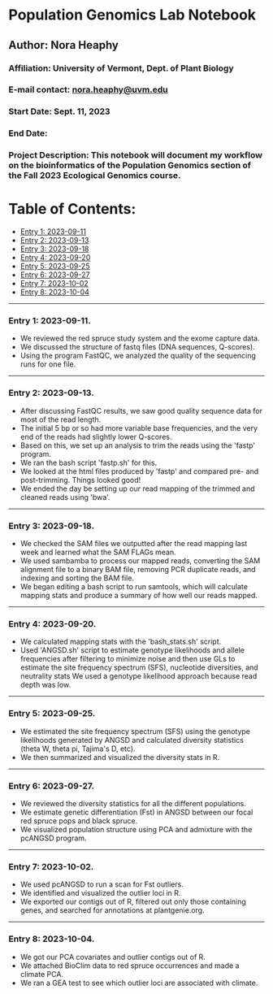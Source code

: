 # Population Genomics Lab Notebook

## Author: Nora Heaphy

### Affiliation: University of Vermont, Dept. of Plant Biology

### E-mail contact: [nora.heaphy\@uvm.edu](mailto:nora.heaphy@uvm.edu)

### Start Date: Sept. 11, 2023

### End Date:

### Project Description: This notebook will document my workflow on the bioinformatics of the Population Genomics section of the Fall 2023 Ecological Genomics course.

# Table of Contents:

-   [Entry 1: 2023-09-11](#id-section1)
-   [Entry 2: 2023-09-13](#id-section2)
-   [Entry 3: 2023-09-18](#id-section3)
-   [Entry 4: 2023-09-20](#id-section4)
-   [Entry 5: 2023-09-25](#id-section5)
-   [Entry 6: 2023-09-27](#id-section6)
-   [Entry 7: 2023-10-02](#id-section7)
-   [Entry 8: 2023-10-04](#id-section8)

------------------------------------------------------------------------

<div id='id-section1'/>

### Entry 1: 2023-09-11.

-   We reviewed the red spruce study system and the exome capture data.
-   We discussed the structure of fastq files (DNA sequences, Q-scores).
-   Using the program FastQC, we analyzed the quality of the sequencing runs for one file.

------------------------------------------------------------------------

<div id='id-section2'/>

### Entry 2: 2023-09-13.

-   After discussing FastQC results, we saw good quality sequence data for most of the read length.
-   The initial 5 bp or so had more variable base frequencies, and the very end of the reads had slightly lower Q-scores.
-   Based on this, we set up an analysis to trim the reads using the 'fastp' program.
-   We ran the bash script 'fastp.sh' for this.
-   We looked at the html files produced by 'fastp' and compared pre- and post-trimming. Things looked good!
-   We ended the day be setting up our read mapping of the trimmed and cleaned reads using 'bwa'.

------------------------------------------------------------------------

<div id='id-section3'/>

### Entry 3: 2023-09-18.

-  We checked the SAM files we outputted after the read mapping last week and learned what the SAM FLAGs mean.
-  We used sambamba to process our mapped reads, converting the SAM alignment file to a binary BAM file, removing PCR duplicate reads, and indexing and sorting the BAM file.
-  We began editing a bash script to run samtools, which will calculate mapping stats and produce a summary of how well our reads mapped.

------------------------------------------------------------------------

<div id='id-section4'/>

### Entry 4: 2023-09-20.

-  We calculated mapping stats with the 'bash_stats.sh' script.
-  Used 'ANGSD.sh' script to estimate genotype likelihoods and allele frequencies after filtering to minimize noise and then use GLs to estimate the site frequency spectrum (SFS), nucleotide diversities, and neutrality stats We used a genotype likelihood approach because read depth was low.

------------------------------------------------------------------------

<div id='id-section5'/>

### Entry 5: 2023-09-25.

-  We estimated the site frequency spectrum (SFS) using the genotype likelihoods generated by ANGSD and calculated diversity statistics (theta W, theta pi, Tajima's D, etc).
-  We then summarized and visualized the diversity stats in R.

------------------------------------------------------------------------

<div id='id-section6'/>

### Entry 6: 2023-09-27.

- We reviewed the diversity statistics for all the different populations.
- We estimate genetic differentiation (Fst) in ANGSD between our focal red spruce pops and black spruce.
- We visualized population structure using PCA and admixture with the pcANGSD program.

------------------------------------------------------------------------

<div id='id-section7'/>

### Entry 7: 2023-10-02.

- We used pcANGSD to run a scan for Fst outliers.
- We identified and visualized the outlier loci in R.
- We exported our contigs out of R, filtered out only those containing genes, and searched for annotations at plantgenie.org.

------------------------------------------------------------------------

<div id='id-section8'/>

### Entry 8: 2023-10-04.

-  We got our PCA covariates and outlier contigs out of R.
-  We attached BioClim data to red spruce occurrences and made a climate PCA.
-  We ran a GEA test to see which outlier loci are associated with climate.

